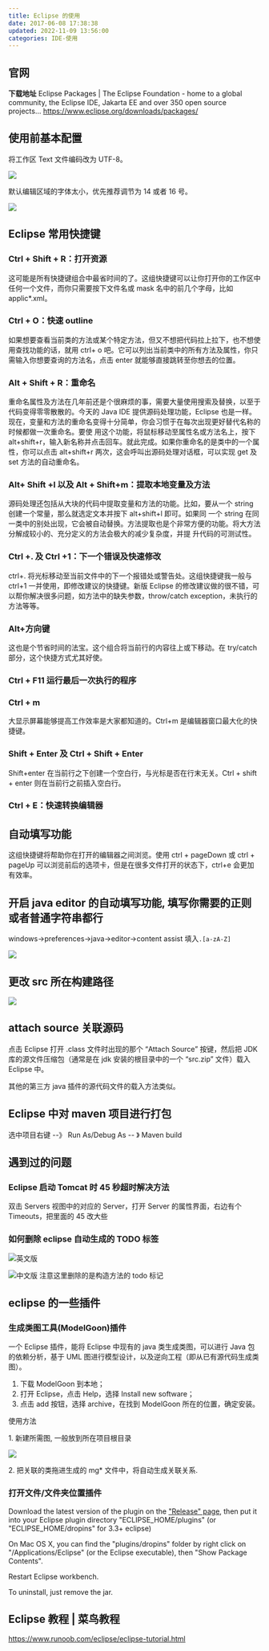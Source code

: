 ```yaml
---
title: Eclipse 的使用
date: 2017-06-08 17:38:38
updated: 2022-11-09 13:56:00
categories: IDE-使用
---
```


## 官网

**下载地址** Eclipse Packages | The Eclipse Foundation - home to a global community, the Eclipse IDE, Jakarta EE and over 350 open source projects... <https://www.eclipse.org/downloads/packages/>

## 使用前基本配置

将工作区 Text 文件编码改为 UTF-8。

![](https://upload-images.jianshu.io/upload_images/1662509-d6a91d318d8dc401.png?imageMogr2/auto-orient/strip%7CimageView2/2/w/1240)

默认编辑区域的字体太小，优先推荐调节为 14 或者 16 号。

![](https://upload-images.jianshu.io/upload_images/1662509-fb72d70d64cc54d2.png?imageMogr2/auto-orient/strip%7CimageView2/2/w/1240)

## Eclipse 常用快捷键

### Ctrl + Shift + R：打开资源

这可能是所有快捷键组合中最省时间的了。这组快捷键可以让你打开你的工作区中任何一个文件，而你只需要按下文件名或 mask 名中的前几个字母，比如 applic\*.xml。

### Ctrl + O：快速 outline

如果想要查看当前类的方法或某个特定方法，但又不想把代码拉上拉下，也不想使用查找功能的话，就用 ctrl+ o 吧。它可以列出当前类中的所有方法及属性，你只需输入你想要查询的方法名，点击 enter 就能够直接跳转至你想去的位置。

### Alt + Shift + R：重命名

重命名属性及方法在几年前还是个很麻烦的事，需要大量使用搜索及替换，以至于代码变得零零散散的。今天的 Java IDE 提供源码处理功能，Eclipse 也是一样。现在，变量和方法的重命名变得十分简单，你会习惯于在每次出现更好替代名称的时候都做一次重命名。要使 用这个功能，将鼠标移动至属性名或方法名上，按下 alt+shift+r，输入新名称并点击回车。就此完成。如果你重命名的是类中的一个属性，你可以点击 alt+shift+r 两次，这会呼叫出源码处理对话框，可以实现 get 及 set 方法的自动重命名。

### Alt+ Shift +l 以及 Alt + Shift+m：提取本地变量及方法

源码处理还包括从大块的代码中提取变量和方法的功能。比如，要从一个 string 创建一个常量，那么就选定文本并按下 alt+shift+l 即可。如果同 一个 string 在同一类中的别处出现，它会被自动替换。方法提取也是个非常方便的功能。将大方法分解成较小的、充分定义的方法会极大的减少复杂度，并提 升代码的可测试性。

### Ctrl +. 及 Ctrl +1：下一个错误及快速修改

ctrl+. 将光标移动至当前文件中的下一个报错处或警告处。这组快捷键我一般与 ctrl+1 一并使用，即修改建议的快捷键。新版 Eclipse 的修改建议做的很不错，可以帮你解决很多问题，如方法中的缺失参数，throw/catch exception，未执行的方法等等。

### Alt+方向键

这也是个节省时间的法宝。这个组合将当前行的内容往上或下移动。在 try/catch 部分，这个快捷方式尤其好使。

### Ctrl + F11 运行最后一次执行的程序

### Ctrl + m

大显示屏幕能够提高工作效率是大家都知道的。Ctrl+m 是编辑器窗口最大化的快捷键。

### Shift + Enter 及 Ctrl + Shift + Enter

Shift+enter 在当前行之下创建一个空白行，与光标是否在行末无关。Ctrl + shift + enter 则在当前行之前插入空白行。

### Ctrl + E：快速转换编辑器

## 自动填写功能

这组快捷键将帮助你在打开的编辑器之间浏览。使用 ctrl + pageDown 或 ctrl + pageUp 可以浏览前后的选项卡，但是在很多文件打开的状态下，ctrl+e 会更加有效率。

## 开启 java editor 的自动填写功能, 填写你需要的正则或者普通字符串都行

windows->preferences->java->editor->content assist 填入`.[a-zA-Z]`

![](https://upload-images.jianshu.io/upload_images/1662509-8b5a1da57fed350b.png?imageMogr2/auto-orient/strip%7CimageView2/2/w/1240)

## 更改 src 所在构建路径

![](https://upload-images.jianshu.io/upload_images/1662509-737b8760715a32b1.png?imageMogr2/auto-orient/strip%7CimageView2/2/w/1240)

## attach source 关联源码

点击 Eclipse 打开 .class 文件时出现的那个 “Attach Source” 按键，然后把 JDK 库的源文件压缩包（通常是在 jdk 安装的根目录中的一个 “src.zip” 文件）载入 Eclipse 中。

其他的第三方 java 插件的源代码文件的载入方法类似。

## Eclipse 中对 maven 项目进行打包

选中项目右键 --》 Run As/Debug As -- 》 Maven build

## 遇到过的问题

### Eclipse 启动 Tomcat 时 45 秒超时解决方法

双击 Servers 视图中的对应的 Server，打开 Server 的属性界面，右边有个 Timeouts，把里面的 45 改大些

### 如何删除 eclipse 自动生成的 TODO 标签

 ![英文版](https://upload-images.jianshu.io/upload_images/1662509-cb293aab1b48af67.png?imageMogr2/auto-orient/strip%7CimageView2/2/w/1240)

![中文版](https://upload-images.jianshu.io/upload_images/1662509-af2daba4c6dcbb49.png?imageMogr2/auto-orient/strip%7CimageView2/2/w/1240) 注意这里删除的是构造方法的 todo 标记

## eclipse 的一些插件

### 生成类图工具(ModelGoon)插件

一个 Eclipse 插件，能将 Eclipse 中现有的 java 类生成类图，可以进行 Java 包的依赖分析，基于 UML 图进行模型设计，以及逆向工程（即从已有源代码生成类图）。

1. 下载 ModelGoon 到本地；
2. 打开 Eclipse，点击 Help，选择 Install new software；
3. 点击 add 按钮，选择 archive，在找到 ModelGoon 所在的位置，确定安装。

使用方法

1\. 新建所需图, 一般放到所在项目根目录

![](http://upload-images.jianshu.io/upload_images/1662509-1762de3d71e25490.png?imageMogr2/auto-orient/strip%7CimageView2/2/w/1240)

2\. 把关联的类拖进生成的 mg\* 文件中，将自动生成关联关系.

### 打开文件/文件夹位置插件

Download the latest version of the plugin on the ["Release" page](https://github.com/samsonw/OpenExplorer/releases), then put it into your Eclipse plugin directory "ECLIPSE_HOME/plugins" (or "ECLIPSE_HOME/dropins" for 3.3+ eclipse)

On Mac OS X, you can find the "plugins/dropins" folder by right click on "/Applications/Eclipse" (or the Eclipse executable), then "Show Package Contents".

Restart Eclipse workbench.

To uninstall, just remove the jar.

## Eclipse 教程 | 菜鸟教程

<https://www.runoob.com/eclipse/eclipse-tutorial.html>
